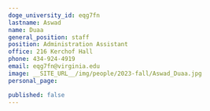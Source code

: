 ```yaml
---
doge_university_id: eqg7fn
lastname: Aswad
name: Duaa
general_position: staff
position: Administration Assistant
office: 216 Kerchof Hall
phone: 434-924-4919
email: eqg7fn@virginia.edu
image: __SITE_URL__/img/people/2023-fall/Aswad_Duaa.jpg
personal_page:

published: false
---
```

